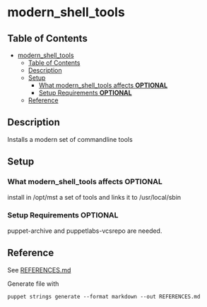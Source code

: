 # modern_shell_tools

## Table of Contents

- [modern_shell_tools](#modern_shell_tools)
  - [Table of Contents](#table-of-contents)
  - [Description](#description)
  - [Setup](#setup)
    - [What modern_shell_tools affects **OPTIONAL**](#what-modern_shell_tools-affects-optional)
    - [Setup Requirements **OPTIONAL**](#setup-requirements-optional)
  - [Reference](#reference)

## Description

Installs a modern set of commandline tools

## Setup

### What modern_shell_tools affects **OPTIONAL**

install in /opt/mst a set of tools and links it to /usr/local/sbin

### Setup Requirements **OPTIONAL**

puppet-archive and puppetlabs-vcsrepo are needed.

## Reference

See [REFERENCES.md](REFERENCES.md)

Generate file with

    puppet strings generate --format markdown --out REFERENCES.md
